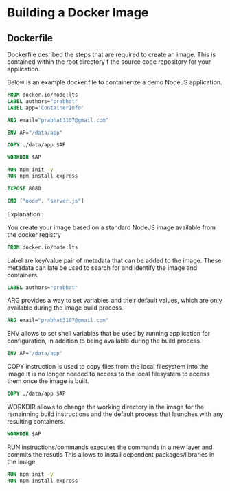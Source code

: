 # Building a Docker Image

## Dockerfile 

Dockerfile desribed the steps that are required to create an image. This is contained
within the root directory f the source code repository for your application.

Below is an example docker file to containerize a demo NodeJS application.

```dockerfile
FROM docker.io/node:lts
LABEL authors="prabhat"
LABEL app='ContainerInfo'

ARG email="prabhat3107@gmail.com"

ENV AP="/data/app"

COPY ./data/app $AP

WORKDIR $AP

RUN npm init -y
RUN npm install express

EXPOSE 8080

CMD ["node", "server.js"]
```
Explanation : 

You create your image based on a standard NodeJS image available from the docker registry

```dockerfile
FROM docker.io/node:lts
```
Label are key/value pair of metadata that can be added to the image. These metadata can late be
used to search for and identify the image and containers. 
```dockerfile
LABEL authors="prabhat"
```
ARG provides a way to set variables and their default values, which are only available during the image build process.
```dockerfile
ARG email="prabhat3107@gmail.com"
```
ENV allows to set shell variables that be used by running application for configuration, in addition to being available during the build process.
```dockerfile
ENV AP="/data/app"
```
COPY instruction is used to copy files from the local filesystem into the image 
It is no longer needed to access to the local filesystem to access them once the image is built.
```dockerfile
COPY ./data/app $AP
```
WORKDIR allows to change the working directory in the image for the remainning build instructions and the default 
process that launches with any resulting containers. 
```dockerfile
WORKDIR $AP
```
RUN instructions/commands executes the commands in a new layer and commits the resutls 
This allows to install dependent packages/libraries in the image. 
```dockerfile
RUN npm init -y
RUN npm install express
```
